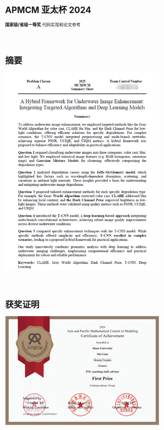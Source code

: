 # APMCM 亚太杯 2024
**国家级/省级一等奖** 代码实现和论文参考

<br><br>

# 摘要
![alt text](abstract.png)

<br><br>
# 获奖证明
![alt text](image.png)